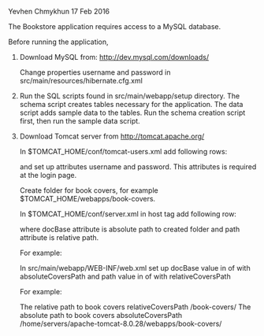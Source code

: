 Yevhen Chmykhun
17 Feb 2016

The Bookstore application requires access to a MySQL database.

Before running the application,

 1. Download MySQL from: http://dev.mysql.com/downloads/

    Change properties username and password in src/main/resources/hibernate.cfg.xml

 2. Run the SQL scripts found in src/main/webapp/setup directory. The schema script creates tables
    necessary for the application. The data script adds sample data to the
    tables. Run the schema creation script first, then run the sample data script.

 3. Download Tomcat server from http://tomcat.apache.org/
 
    In $TOMCAT_HOME/conf/tomcat-users.xml add following rows:
    
    <role rolename="admin"/>
    <group groupname="admin" roles="admin"/>
    <user username="" password="" groups="admin" roles="admin"/>
    
    and set up attributes username and password. This attributes is required at the login page.
    
    Create folder for book covers, for example $TOMCAT_HOME/webapps/book-covers.
    
    In $TOMCAT_HOME/conf/server.xml in host tag add following row:
    
    <Context docBase="" path="" />
    
    where docBase attribute is absolute path to created folder and path attribute is relative path.
    
    For example:
    
    <Context docBase="/home/servers/apache-tomcat-8.0.28/webapps/book-covers" path="/book-covers" />
    
    In src/main/webapp/WEB-INF/web.xml set up 
    docBase value in <param-value> of <context-param> with <param-name>absoluteCoversPath</param-name> and
    path value in <param-value> of <context-param> with <param-name>relativeCoversPath</param-name>
    
    For example:
    
    <context-param>
        <description>The relative path to book covers</description>
        <param-name>relativeCoversPath</param-name>
        <param-value>/book-covers/</param-value>
    </context-param>

    <context-param>
        <description>The absolute path to book covers</description>
        <param-name>absoluteCoversPath</param-name>
        <param-value>/home/servers/apache-tomcat-8.0.28/webapps/book-covers/</param-value>
    </context-param>
    

